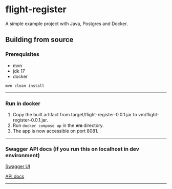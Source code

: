 # flight-register

A simple example project with Java, Postgres and Docker.
## Building from source

### Prerequisites

* mvn
* jdk 17
* docker

```shell
mvn clean install
```
---
### Run in docker
1. Copy the built artifact from target/flight-register-0.0.1.jar to vm/flight-register-0.0.1.jar.
2. Run ```docker compose up``` in the **vm** directory.
3. The app is now accessible on port 8081.

---
### Swagger API docs (if you run this on localhost in dev environment)

[Swagger UI](http://localhost:8081/swagger-ui/index.html)

[API docs](http://localhost:8081/v3/api-docs)

---